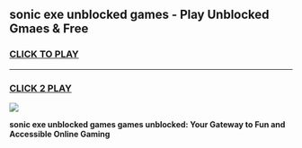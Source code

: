 
## sonic exe unblocked games - Play Unblocked Gmaes & Free
<h3>
<a href="https://news.freeplayer.one?title=sonic_exe_unblocked_games&ref=23F">CLICK TO PLAY</a></h3>
<hr>

<h3>
<a href="https://news.freeplayer.one?title=sonic_exe_unblocked_games&ref=23F">CLICK 2 PLAY</a>
  
</h3>

<a href="https://news.freeplayer.one?title=sonic_exe_unblocked_games&ref=23F/"><img src="https://clearcache.store/games.png"></a>


**sonic exe unblocked games games unblocked: Your Gateway to Fun and Accessible Online Gaming**
